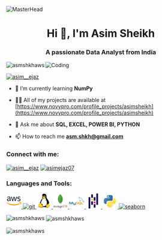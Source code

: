 ![MasterHead](https://static.vecteezy.com/system/resources/previews/009/233/535/original/data-analysis-banner-web-icon-set-analytics-search-data-mining-data-filter-pie-chart-presentation-mind-map-database-illustration-concept-vector.jpg)
<h1 align="center">Hi 👋, I'm Asim Sheikh</h1>
<h3 align="center">A passionate Data Analyst from India</h3>
<img align="right" alt="Coding" width="400" src="https://miro.medium.com/v2/resize:fit:679/0*tD5kEC2JYcKHH0zO.gif")

<p align="left"> <img src="https://komarev.com/ghpvc/?username=asmshkhaws&label=Profile%20views&color=0e75b6&style=flat" alt="asmshkhaws" /> </p>

<p align="left"> <a href="https://twitter.com/asim__ejaz" target="blank"><img src="https://img.shields.io/twitter/follow/asim__ejaz?logo=twitter&style=for-the-badge" alt="asim__ejaz" /></a> </p>

- 🌱 I’m currently learning **NumPy**

- 👨‍💻 All of my projects are available at [https://www.novypro.com/profile_projects/asimsheikh](https://www.novypro.com/profile_projects/asimsheikh)

- 💬 Ask me about **SQL, EXCEL, POWER BI, PYTHON**

- 📫 How to reach me **asm.shkh@gmail.com**

<h3 align="left">Connect with me:</h3>
<p align="left">
<a href="https://twitter.com/asim__ejaz" target="blank"><img align="center" src="https://raw.githubusercontent.com/rahuldkjain/github-profile-readme-generator/master/src/images/icons/Social/twitter.svg" alt="asim__ejaz" height="30" width="40" /></a>
<a href="https://instagram.com/asimejaz07" target="blank"><img align="center" src="https://raw.githubusercontent.com/rahuldkjain/github-profile-readme-generator/master/src/images/icons/Social/instagram.svg" alt="asimejaz07" height="30" width="40" /></a>
</p>

<h3 align="left">Languages and Tools:</h3>
<p align="left"> <a href="https://aws.amazon.com" target="_blank" rel="noreferrer"> <img src="https://raw.githubusercontent.com/devicons/devicon/master/icons/amazonwebservices/amazonwebservices-original-wordmark.svg" alt="aws" width="40" height="40"/> </a> <a href="https://git-scm.com/" target="_blank" rel="noreferrer"> <img src="https://www.vectorlogo.zone/logos/git-scm/git-scm-icon.svg" alt="git" width="40" height="40"/> </a> <a href="https://www.linux.org/" target="_blank" rel="noreferrer"> <img src="https://raw.githubusercontent.com/devicons/devicon/master/icons/linux/linux-original.svg" alt="linux" width="40" height="40"/> </a> <a href="https://www.mongodb.com/" target="_blank" rel="noreferrer"> <img src="https://raw.githubusercontent.com/devicons/devicon/master/icons/mongodb/mongodb-original-wordmark.svg" alt="mongodb" width="40" height="40"/> </a> <a href="https://www.mysql.com/" target="_blank" rel="noreferrer"> <img src="https://raw.githubusercontent.com/devicons/devicon/master/icons/mysql/mysql-original-wordmark.svg" alt="mysql" width="40" height="40"/> </a> <a href="https://pandas.pydata.org/" target="_blank" rel="noreferrer"> <img src="https://raw.githubusercontent.com/devicons/devicon/2ae2a900d2f041da66e950e4d48052658d850630/icons/pandas/pandas-original.svg" alt="pandas" width="40" height="40"/> </a> <a href="https://www.python.org" target="_blank" rel="noreferrer"> <img src="https://raw.githubusercontent.com/devicons/devicon/master/icons/python/python-original.svg" alt="python" width="40" height="40"/> </a> <a href="https://seaborn.pydata.org/" target="_blank" rel="noreferrer"> <img src="https://seaborn.pydata.org/_images/logo-mark-lightbg.svg" alt="seaborn" width="40" height="40"/> </a> </p>

<p><img align="left" src="https://github-readme-stats.vercel.app/api/top-langs?username=asmshkhaws&show_icons=true&locale=en&layout=compact" alt="asmshkhaws" /></p>

<p>&nbsp;<img align="center" src="https://github-readme-stats.vercel.app/api?username=asmshkhaws&show_icons=true&locale=en" alt="asmshkhaws" /></p>

<p><img align="center" src="https://github-readme-streak-stats.herokuapp.com/?user=asmshkhaws&" alt="asmshkhaws" /></p>
